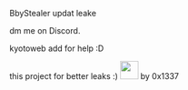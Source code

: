  BbyStealer updat leake

dm me on Discord.



kyotoweb add for help :D

this project for better leaks :)
<img src="https://avatars.githubusercontent.com/u/90572594?v=4" alt="" size="32" height="32" width="32" data-view-component="true" class="avatar circle">
by 0x1337
